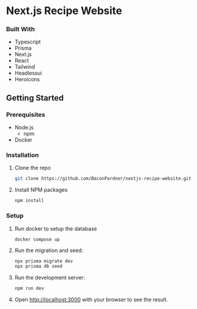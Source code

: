 # Next.js Recipe Website

<!-- ## About The Project -->

### Built With

- Typescript
- Prisma
- Next.js
- React
- Tailwind
- Headlessui
- Heroicons

## Getting Started

### Prerequisites

- Node.js
  - npm
- Docker

### Installation

1. Clone the repo
   ```sh
   git clone https://github.com/BaconPardner/nextjs-recipe-website.git
   ```
2. Install NPM packages
   ```sh
   npm install
   ```

### Setup

1. Run docker to setup the database

   ```
   docker compose up
   ```

2. Run the migration and seed:

   ```sh
   npx prisma migrate dev
   npx prisma db seed
   ```

3. Run the development server:

   ```sh
   npm run dev
   ```

4. Open [http://localhost:3000](http://localhost:3000) with your browser to see the result.
